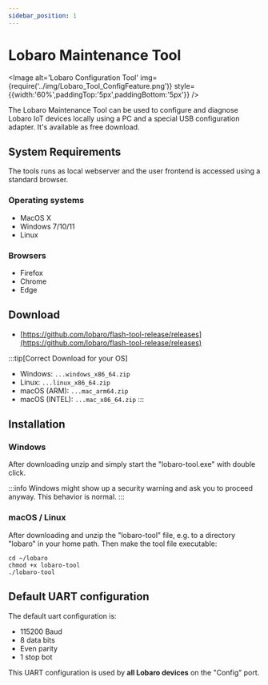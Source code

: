 ```yaml
---
sidebar_position: 1
---
```


# Lobaro Maintenance Tool

<Image alt='Lobaro Configuration Tool'
img={require('../img/Lobaro_Tool_ConfigFeature.png')}
style={{width:'60%',paddingTop:'5px',paddingBottom:'5px'}} />

The Lobaro Maintenance Tool can be used to configure and diagnose Lobaro IoT devices locally using a PC and a special
USB configuration adapter. It's available as free download.

## System Requirements

The tools runs as local webserver and the user frontend is accessed using a standard browser.

### Operating systems

* MacOS X
* Windows 7/10/11
* Linux

### Browsers

* Firefox
* Chrome
* Edge

## Download

* [https://github.com/lobaro/flash-tool-release/releases](https://github.com/lobaro/flash-tool-release/releases)

:::tip[Correct Download for your OS]

* Windows: `...windows_x86_64.zip`
* Linux: `...linux_x86_64.zip`
* macOS (ARM): `...mac_arm64.zip`
* macOS (INTEL): `...mac_x86_64.zip`
  :::

## Installation

### Windows

After downloading unzip and simply start the "lobaro-tool.exe" with double click.

:::info
Windows might show up a security warning and ask you to proceed anyway. This behavior is normal.
:::

### macOS / Linux

After downloading and unzip the "lobaro-tool" file, e.g. to a directory "lobaro" in your home path. Then make the tool
file executable:

```bash"
cd ~/lobaro
chmod +x lobaro-tool
./lobaro-tool
```

## Default UART configuration

The default uart configuration is:

* 115200 Baud
* 8 data bits
* Even parity
* 1 stop bot

This UART configuration is used by **all Lobaro devices** on the "Config" port.


